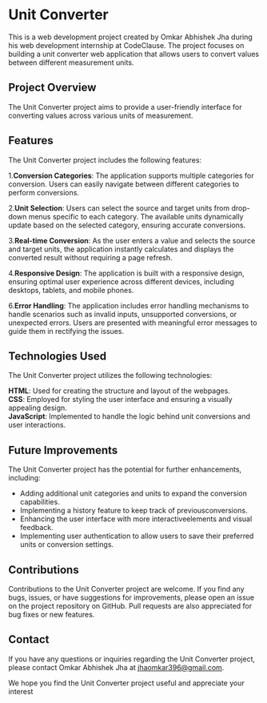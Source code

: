 # Unit Converter

This is a web development project created by Omkar Abhishek Jha during
his web development internship at CodeClause. The project focuses on
building a unit converter web application that allows users to convert
values between different measurement units.

## Project Overview

The Unit Converter project aims to provide a user-friendly interface for
converting values across various units of measurement. 

## Features

The Unit Converter project includes the following features:

1.**Conversion Categories**: The application supports multiple
categories for conversion. Users can easily navigate between different categories to
perform conversions.

2.**Unit Selection**: Users can select the source and target units
from drop-down menus specific to each category. The available units
dynamically update based on the selected category, ensuring accurate
conversions.

3.**Real-time Conversion**: As the user enters a value and selects
the source and target units, the application instantly calculates and
displays the converted result without requiring a page refresh.


4.**Responsive Design**: The application is built with a
responsive design, ensuring optimal user experience across different
devices, including desktops, tablets, and mobile phones.

6.**Error Handling**: The application includes error handling
mechanisms to handle scenarios such as invalid inputs, unsupported
conversions, or unexpected errors. Users are presented with meaningful
error messages to guide them in rectifying the issues.

## Technologies Used

The Unit Converter project utilizes the following technologies:

**HTML**: Used for creating the structure and layout of the webpages.</br> **CSS**: Employed for styling the user interface and ensuring a visually appealing design.</br> **JavaScript**: Implemented to handle the logic behind unit conversions and user interactions.</br> 

## Future Improvements

The Unit Converter project has the potential for further enhancements,
including:</br>

- Adding additional unit categories and units to expand the conversion capabilities.</br> 
- Implementing a history feature to keep track of previousconversions.</br> 
- Enhancing the user interface with more interactiveelements and visual feedback.</br>
- Implementing user authentication to allow users to save their preferred units or conversion settings.

## Contributions

Contributions to the Unit Converter project are welcome. If you find any
bugs, issues, or have suggestions for improvements, please open an issue
on the project repository on GitHub. Pull requests are also appreciated
for bug fixes or new features.</br>


## Contact

If you have any questions or inquiries regarding the Unit Converter
project, please contact Omkar Abhishek Jha at jhaomkar396@gmail.com.

We hope you find the Unit Converter project useful and appreciate your
interest
